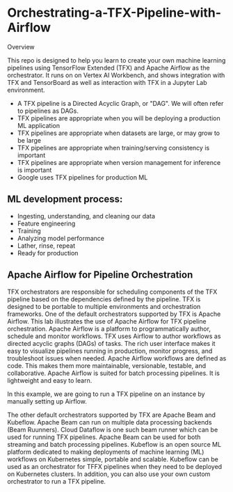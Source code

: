 # Orchestrating-a-TFX-Pipeline-with-Airflow

Overview

This repo is designed to help you learn to create your own machine learning pipelines using TensorFlow Extended (TFX) and Apache Airflow as the orchestrator. It runs on on Vertex AI Workbench, and shows integration with TFX and TensorBoard as well as interaction with TFX in a Jupyter Lab environment.

- A TFX pipeline is a Directed Acyclic Graph, or "DAG". We will often refer to pipelines as DAGs.
- TFX pipelines are appropriate when you will be deploying a production ML application
- TFX pipelines are appropriate when datasets are large, or may grow to be large
- TFX pipelines are appropriate when training/serving consistency is important
- TFX pipelines are appropriate when version management for inference is important
- Google uses TFX pipelines for production ML

## ML development process:
- Ingesting, understanding, and cleaning our data
- Feature engineering
- Training
- Analyzing model performance
- Lather, rinse, repeat
- Ready for production

## Apache Airflow for Pipeline Orchestration

TFX orchestrators are responsible for scheduling components of the TFX pipeline based on the dependencies defined by the pipeline. TFX is designed to be portable to multiple environments and orchestration frameworks. One of the default orchestrators supported by TFX is Apache Airflow. This lab illustrates the use of Apache Airflow for TFX pipeline orchestration. Apache Airflow is a platform to programmatically author, schedule and monitor workflows. TFX uses Airflow to author workflows as directed acyclic graphs (DAGs) of tasks. The rich user interface makes it easy to visualize pipelines running in production, monitor progress, and troubleshoot issues when needed. Apache Airflow workflows are defined as code. This makes them more maintainable, versionable, testable, and collaborative. Apache Airflow is suited for batch processing pipelines. It is lightweight and easy to learn.

In this example, we are going to run a TFX pipeline on an instance by manually setting up Airflow.

The other default orchestrators supported by TFX are Apache Beam and Kubeflow. Apache Beam can run on multiple data processing backends (Beam Ruunners). Cloud Dataflow is one such beam runner which can be used for running TFX pipelines. Apache Beam can be used for both streaming and batch processing pipelines.
Kubeflow is an open source ML platform dedicated to making deployments of machine learning (ML) workflows on Kubernetes simple, portable and scalable. Kubeflow can be used as an orchestrator for TFFX pipelines when they need to be deployed on Kubernetes clusters. In addition, you can also use your own custom orchestrator to run a TFX pipeline.
